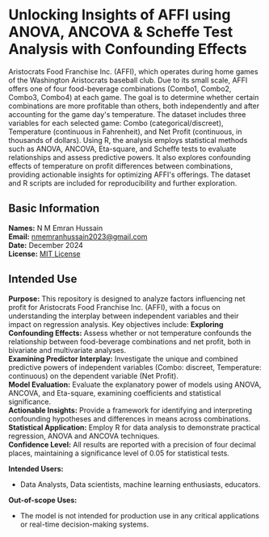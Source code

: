 # Unlocking Insights of AFFI using ANOVA, ANCOVA & Scheffe Test Analysis with Confounding Effects
Aristocrats Food Franchise Inc. (AFFI), which operates during home games of the Washington Aristocrats baseball club. Due to its small scale, AFFI offers one of four food-beverage combinations (Combo1, Combo2, Combo3, Combo4) at each game. The goal is to determine whether certain combinations are more profitable than others, both independently and after accounting for the game day's temperature. The dataset includes three variables for each selected game: Combo (categorical/discreet), Temperature (continuous in Fahrenheit), and Net Profit (continuous, in thousands of dollars). Using R, the analysis employs statistical methods such as ANOVA, ANCOVA, Eta-square, and Scheffe tests to evaluate relationships and assess predictive powers. It also explores confounding effects of temperature on profit differences between combinations, providing actionable insights for optimizing AFFI's offerings. The dataset and R scripts are included for reproducibility and further exploration.

## Basic Information
**Names:** N M Emran Hussain  
**Email:** nmemranhussain2023@gmail.com  
**Date:** December 2024  
**License:** [MIT License](LICENSE)

## Intended Use
**Purpose:**
This repository is designed to analyze factors influencing net profit for Aristocrats Food Franchise Inc. (AFFI), with a focus on understanding the interplay between independent variables and their impact on regression analysis. Key objectives include:
**Exploring Confounding Effects:** Assess whether or not temperature confounds the relationship between food-beverage combinations and net profit, both in bivariate and multivariate analyses.  
**Examining Predictor Interplay:** Investigate the unique and combined predictive powers of independent variables (Combo: discreet, Temperature: continuous) on the dependent variable (Net Profit).  
**Model Evaluation:** Evaluate the explanatory power of models using ANOVA, ANCOVA, and Eta-square, examining coefficients and statistical significance.  
**Actionable Insights:** Provide a framework for identifying and interpreting confounding hypotheses and differences in means across combinations.  
**Statistical Application:** Employ R for data analysis to demonstrate practical regression, ANOVA and ANCOVA techniques.  
**Confidence Level:** All results are reported with a precision of four decimal places, maintaining a significance level of 0.05 for statistical tests.  

**Intended Users:**
- Data Analysts, Data scientists, machine learning enthusiasts, educators.

**Out-of-scope Uses:**
- The model is not intended for production use in any critical applications or real-time decision-making systems.
